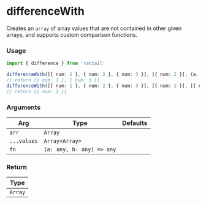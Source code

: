# differenceWith

Creates an `array` of array values ​​that are not contained in other given arrays, and supports custom comparison functions.

### Usage

```ts
import { difference } from 'rattail'

differenceWith([{ num: 1 }, { num: 2 }, { num: 3 }], [{ num: 2 }], (a, b) => a.num === b.num)
// return [{ num: 1 }, { num: 3 }]
differenceWith([{ num: 1 }, { num: 2 }, { num: 3 }], [{ num: 2 }], [{ num: 3 }], (a, b) => a.num === b.num)
// return [{ num: 1 }]
```

### Arguments

| Arg         | Type                      | Defaults |
| ----------- | ------------------------- | -------- |
| `arr`       | `Array`                   |          |
| `...values` | `Array<Array>`            |          |
| `fn`        | `(a: any, b: any) => any` |          |

### Return

| Type    |
| ------- |
| `Array` |
